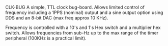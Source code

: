 CLK-BUG
A simple, TTL clock bug-board.  Allows limited control of frequency including a 1PPS (nominal) output and
a sine output option using DDS and an 8-bit DAC (max freq approx 10 KHz).

Frequency is controlled with a 10's and 1's Hex switch and a multiplier hex switch.  Allows frequencies from sub-Hz
up to the max range of the timer peripheral (100KHz is a practical limit).
